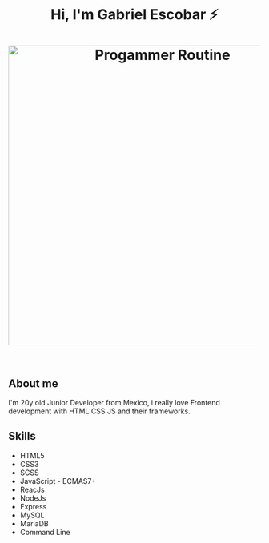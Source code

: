 

<h1 align="center">
  Hi, I'm Gabriel Escobar ⚡
  <br>
  <br>
  <img src="https://c4.wallpaperflare.com/wallpaper/792/460/915/1920x1080-px-code-coding-programming-simple-background-anime-ah-my-goddess-hd-art-wallpaper-preview.jpg" alt="Progammer Routine" width="600">
  <br>
  <br>
</h1>




## About me
I'm 20y old Junior Developer from Mexico, i really love Frontend development with HTML CSS JS and their frameworks.




## Skills

* HTML5
* CSS3
* SCSS
* JavaScript - ECMAS7+
* ReacJs
* NodeJs
* Express
* MySQL
* MariaDB
* Command Line


<!--
**MrGab0uwu/MrGab0uwu** is a ✨ _special_ ✨ repository because its `README.md` (this file) appears on your GitHub profile.

Here are some ideas to get you started:

- 🔭 I’m currently working on ...
- 🌱 I’m currently learning ...
- 👯 I’m looking to collaborate on ...
- 🤔 I’m looking for help with ...
- 💬 Ask me about ...
- 📫 How to reach me: ...
- 😄 Pronouns: ...
- ⚡ Fun fact: ...
-->
